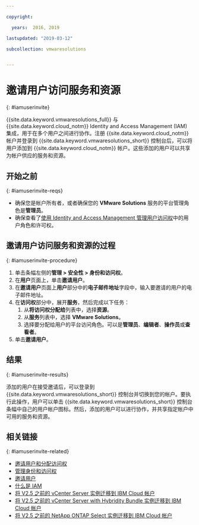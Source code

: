 ```yaml
---

copyright:

  years:  2016, 2019

lastupdated: "2019-03-12"

subcollection: vmwaresolutions


---
```


# 邀请用户访问服务和资源
{: #iamuserinvite}

{{site.data.keyword.vmwaresolutions_full}} 与 {{site.data.keyword.cloud_notm}} Identity and Access Management (IAM) 集成，用于在多个用户之间进行协作。注册 {{site.data.keyword.cloud_notm}} 帐户并登录到 {{site.data.keyword.vmwaresolutions_short}} 控制台后，可以将用户添加到 {{site.data.keyword.cloud_notm}} 帐户。这些添加的用户可以共享为帐户供应的服务和资源。

## 开始之前
{: #iamuserinvite-reqs}

* 确保您是帐户所有者，或者确保您的 **VMware Solutions** 服务的平台管理角色是**管理员**。
* 确保查看了[使用 Identity and Access Management 管理用户访问权](/docs/services/vmwaresolutions/vmonic?topic=vmware-solutions-managing-user-access-with-iam)中的用户角色和许可权。

## 邀请用户访问服务和资源的过程
{: #iamuserinvite-procedure}

1. 单击条幅左侧的**管理 > 安全性 > 身份和访问权**。
2. 在**用户**页面上，单击**邀请用户**。
3. 在**邀请用户**页面上**用户**部分中的**电子邮件地址**字段中，输入要邀请的用户的电子邮件地址。
4. 在**访问权**部分中，展开**服务**，然后完成以下任务：
   1. 从**将访问权分配给**列表中，选择**资源**。
   2. 从**服务**列表中，选择 **VMware Solutions**。
   3. 选择要分配给用户的平台访问角色。可以是**管理员**、**编辑者**、**操作员**或**查看者**。
5. 单击**邀请用户**。

## 结果
{: #iamuserinvite-results}

添加的用户在接受邀请后，可以登录到 {{site.data.keyword.vmwaresolutions_short}} 控制台并切换到您的帐户。要执行此操作，用户可以单击 {{site.data.keyword.vmwaresolutions_short}} 控制台条幅中自己的用户帐户图标。然后，添加的用户可以进行协作，并共享指定帐户中可用的服务和资源。

## 相关链接
{: #iamuserinvite-related}

* [邀请用户和分配访问权](/docs/iam?topic=iam-iamuserinv)
* [管理身份和访问权](/docs/iam?topic=iam-getstarted)
* [邀请用户](/docs/iam?topic=iam-iamuserinv#iamuserinv)
* [什么是 IAM](/docs/iam?topic=iam-iamoverview)
* [将 V2.5 之前的 vCenter Server 实例迁移到 IBM Cloud 帐户](/docs/services/vmwaresolutions/vcenter?topic=vmware-solutions-vc_addinstancetousraccount)
* [将 V2.5 之前的 vCenter Server with Hybridity Bundle 实例迁移到 IBM Cloud 帐户](/docs/services/vmwaresolutions/vcenter?topic=vmware-solutions-vc_hybrid_addinstancetousraccount)
* [将 V2.5 之前的 NetApp ONTAP Select 实例迁移到 IBM Cloud 帐户](/docs/services/vmwaresolutions/netapp?topic=vmware-solutions-np_addinstancetousraccount)
